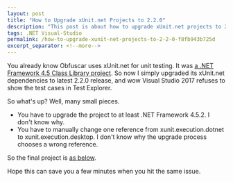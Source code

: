 ```yaml
---
layout: post
title: "How to Upgrade xUnit.net Projects to 2.2.0"
description: "This post is about how to upgrade xUnit.net projects to 2.2.0."
tags: .NET Visual-Studio
permalink: /how-to-upgrade-xunit-net-projects-to-2-2-0-f8fb943b725d
excerpt_separator: <!--more-->
---
```


You already know Obfuscar uses xUnit.net for unit testing. It was [a .NET Framework 4.5 Class Library project](https://github.com/lextm/obfuscar/blob/2.2.2/Tests/ObfuscarTests.csproj). So now I simply upgraded its xUnit.net dependencies to latest 2.2.0 release, and wow Visual Studio 2017 refuses to show the test cases in Test Explorer.
<!--more-->

So what's up? Well, many small pieces.

* You have to upgrade the project to at least .NET Framework 4.5.2. I don't know why.
* You have to manually change one reference from xunit.execution.dotnet to xunit.execution.desktop. I don't know why the upgrade process chooses a wrong reference.

So the final project is [as below](https://github.com/lextm/obfuscar/blob/d7787fa1fe73265d3ce9400dbbe8e9148fe46924/Tests/ObfuscarTests.csproj).

Hope this can save you a few minutes when you hit the same issue.